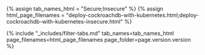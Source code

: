 {% assign tab_names_html = "Secure;Insecure" %}
{% assign html_page_filenames = "deploy-cockroachdb-with-kubernetes.html;deploy-cockroachdb-with-kubernetes-insecure.html" %}

{% include "_includes/filter-tabs.md" tab_names=tab_names_html page_filenames=html_page_filenames page_folder=page.version.version %}
